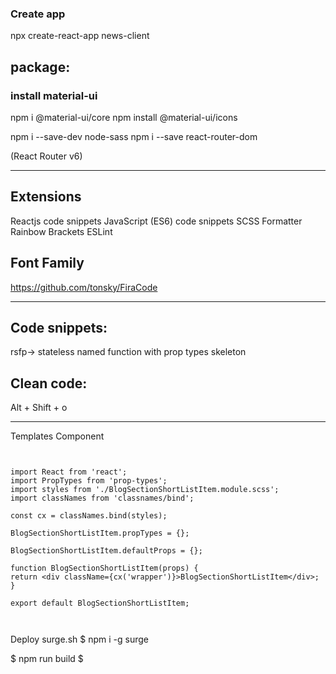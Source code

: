 ### Create app

npx create-react-app news-client

## package:

### install material-ui

npm i @material-ui/core
npm install @material-ui/icons

npm i --save-dev node-sass
npm i --save react-router-dom

(React Router v6)

---

## Extensions

Reactjs code snippets
JavaScript (ES6) code snippets
SCSS Formatter
Rainbow Brackets
ESLint

## Font Family

https://github.com/tonsky/FiraCode

---

## Code snippets:

rsfp→ stateless named function with prop types skeleton

## Clean code:

Alt + Shift + o

---

Templates Component

```


import React from 'react';
import PropTypes from 'prop-types';
import styles from './BlogSectionShortListItem.module.scss';
import classNames from 'classnames/bind';

const cx = classNames.bind(styles);

BlogSectionShortListItem.propTypes = {};

BlogSectionShortListItem.defaultProps = {};

function BlogSectionShortListItem(props) {
return <div className={cx('wrapper')}>BlogSectionShortListItem</div>;
}

export default BlogSectionShortListItem;



```

Deploy surge.sh
$ npm i -g surge

$ npm run build
$
